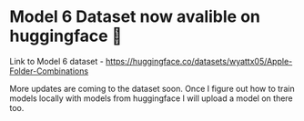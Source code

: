 # Model 6 Dataset now avalible on huggingface 🤗

Link to Model 6 dataset - https://huggingface.co/datasets/wyattx05/Apple-Folder-Combinations

More updates are coming to the dataset soon. Once I figure out how to train models locally with models from huggingface I will upload a model on there too. 
